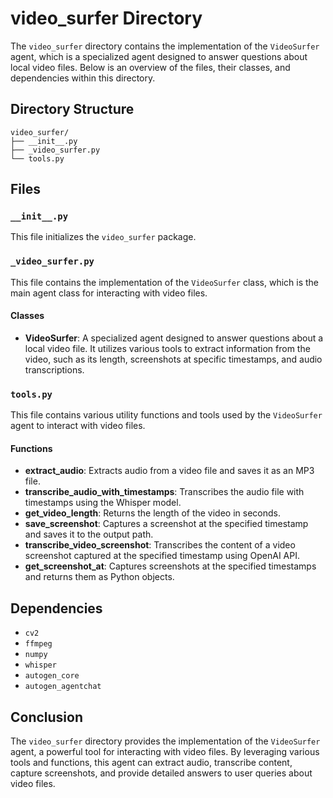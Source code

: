 # video_surfer Directory

The `video_surfer` directory contains the implementation of the `VideoSurfer` agent, which is a specialized agent designed to answer questions about local video files. Below is an overview of the files, their classes, and dependencies within this directory.

## Directory Structure

```
video_surfer/
├── __init__.py
├── _video_surfer.py
└── tools.py
```

## Files

### `__init__.py`

This file initializes the `video_surfer` package.

### `_video_surfer.py`

This file contains the implementation of the `VideoSurfer` class, which is the main agent class for interacting with video files.

#### Classes

- **VideoSurfer**: A specialized agent designed to answer questions about a local video file. It utilizes various tools to extract information from the video, such as its length, screenshots at specific timestamps, and audio transcriptions.

### `tools.py`

This file contains various utility functions and tools used by the `VideoSurfer` agent to interact with video files.

#### Functions

- **extract_audio**: Extracts audio from a video file and saves it as an MP3 file.
- **transcribe_audio_with_timestamps**: Transcribes the audio file with timestamps using the Whisper model.
- **get_video_length**: Returns the length of the video in seconds.
- **save_screenshot**: Captures a screenshot at the specified timestamp and saves it to the output path.
- **transcribe_video_screenshot**: Transcribes the content of a video screenshot captured at the specified timestamp using OpenAI API.
- **get_screenshot_at**: Captures screenshots at the specified timestamps and returns them as Python objects.

## Dependencies

- `cv2`
- `ffmpeg`
- `numpy`
- `whisper`
- `autogen_core`
- `autogen_agentchat`

## Conclusion

The `video_surfer` directory provides the implementation of the `VideoSurfer` agent, a powerful tool for interacting with video files. By leveraging various tools and functions, this agent can extract audio, transcribe content, capture screenshots, and provide detailed answers to user queries about video files.